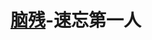 # [**脑残**](https://legacy.gitbook.com/book/xushinongpinseo/php/edit#/edit/master/README.md?_k=ccttnx)**-速忘第一人**



